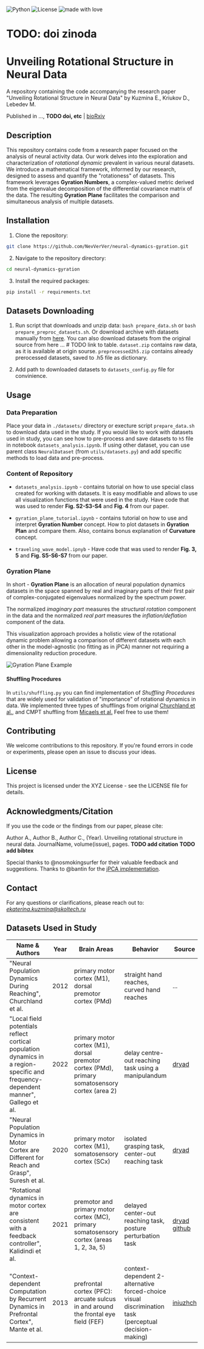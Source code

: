 ![Python](https://img.shields.io/badge/python-v3.9+-blue.svg)
![License](https://img.shields.io/badge/license-MIT-green.svg)
![made with love](https://img.shields.io/badge/made%20with%20%E2%9D%A4%EF%B8%8F-8A2BE2)
# TODO: doi zinoda

# Unveiling Rotational Structure in Neural Data

A repository containing the code accompanying the research paper "Unveiling Rotational Structure in Neural Data" by Kuzmina E., Kriukov D., Lebedev M.

Published in ..., **TODO doi, etc** | [bioRxiv](https://www.biorxiv.org/content/10.1101/2023.09.11.557230v1)

## Description

This repository contains code from a research paper focused on the analysis of neural activity data. Our work delves into the exploration and characterization of *rotational dynamic* prevalent in various neural datasets. We introduce a mathematical framework, informed by our research, designed to assess and quantify the "rotationess" of datasets. This framework leverages **Gyration Numbers**, a complex-valued metric derived from the eigenvalue decomposition of the differential covariance matrix of the data. The resulting **Gyration Plane** facilitates the comparison and simultaneous analysis of multiple datasets.

## Installation

1. Clone the repository:
```bash
git clone https://github.com/NevVerVer/neural-dynamics-gyration.git
```

2. Navigate to the repository directory:
```bash
cd neural-dynamics-gyration
```

3. Install the required packages:
```bash
pip install -r requirements.txt
```


## Datasets Downloading

1. Run script that downloads and unzip data: `bash prepare_data.sh` or `bash prepare_preproc_datasets.sh`. Or download archive with datasets manually from [here](https://drive.google.com/drive/folders/1AWO8XZpLBW1fkp5ylF6-w6J8gYcnnOkp?usp=sharing). You can also download datasets from the original source from here ... # TODO link to table.
`dataset.zip` contains raw data, as it is available at origin sourse. `preprocessed2h5.zip` contains already prerocessed datasets, saved to .h5 file as dictionary.
 
2. Add path to downloaded datasets to `datasets_config.py` file for convinience.

## Usage
### Data Preparation
Place your data in `./datasets/` directory or execture script `prepare_data.sh` to download data used in the study.
If you would like to work with datasets used in study, you can see how to pre-process and save datasets to `h5` file in notebook `datasets_analysis.ipynb`. If using other dataset, you can use parent class  `NeuralDataset` (from `utils/datasets.py`) and add specific methods to load data and pre-process.

### Content of Repository

- `datasets_analysis.ipynb` - contains tutorial on how to use special class created for working with datasets. It is easy modifiable and allows to use all visualization functions that were used in the study. Have code that was used to render **Fig. S2-S3-S4** and **Fig. 4** from our paper.

- `gyration_plane_tutorial.ipynb` - contains tutorial on how to use and interpret **Gyration Number** concept. How to plot datasets in **Gyration Plan** and compare them. Also, contains bonus explanation of **Curvature** concept.

- `traveling_wave_model.ipnyb` - Have code that was used to render **Fig. 3, 5** and **Fig. S5-S6-S7** from our paper.


### Gyration Plane

In short - **Gyration Plane** is an allocation of neural population dynamics datasets in the space spanned by real and imaginary parts of their first pair of complex-conjugated eigenvalues normalized by the spectrum power.

The normalized *imaginary part* measures the *structural rotation* component in the data and the normalized *real part* measures the *inflation/deflation* component of the data. 

This visualization approach provides a holistic view of the rotational dynamic problem allowing a comparison of different datasets with each other in the model-agnostic (no fitting as in jPCA) manner not requiring a dimensionality reduction procedure. 

![Gyration Plane Example](image/gif_for_README_80dpi.gif)


#### Shuffling Procedures
In `utils/shuffling.py` you can find implementation of *Shuffling Procedures* that are widely used for validation of "importance" of rotational dynamics in data.
We implemented three types of shufflings from original [Churchland et al.](https://doi.org/10.1038/nature11129), and CMPT shuffling from [Micaels et al.](https://doi.org/10.1371/journal.pcbi.1005175) Feel free to use them!


## Contributing
We welcome contributions to this repository. If you're found errors in code or experiments, please open an issue to discuss your ideas.

## License
This project is licensed under the XYZ License - see the LICENSE file for details.

## Acknowledgments/Citation
If you use the code or the findings from our paper, please cite:

Author A., Author B., Author C., (Year). Unveiling rotational structure in neural data. JournalName, volume(issue), pages.
**TODO add citation**
**TODO add bibtex**

Special thanks to @nosmokingsurfer for their valuable feedback and suggestions.
Thanks to @bantin for the [jPCA implementation](https://github.com/bantin/jPCA).

## Contact
For any questions or clarifications, please reach out to: *ekaterina.kuzmina@skoltech.ru*

## Datasets Used in Study
| Name & Authors                                                                                                                    | Year | Brain Areas                                                                                    | Behavior                                                                                              | Source                                                                                                                                                                                     | Original Paper                              |
|-----------------------------------------------------------------------------------------------------------------------------------|------|------------------------------------------------------------------------------------------------|-------------------------------------------------------------------------------------------------------|--------------------------------------------------------------------------------------------------------------------------------------------------------------------------------------------|---------------------------------------------|
| "Neural Population Dynamics During Reaching", Churchland et al.                                                                   | 2012 | primary motor cortex (M1), dorsal premotor cortex (PMd)                                        | straight hand reaches, curved hand reaches                                                            | ...                                                                                                                                                                                        | [link](https://doi.org/10.1038/nature11129) |
| "Local field potentials reflect cortical population dynamics in a region-specific and frequency-dependent manner", Gallego et al. | 2022 | primary motor cortex (M1), dorsal premotor cortex (PMd), primary somatosensory cortex (area 2) | delay centre-out reaching task using a manipulandum                                                   | [dryad](https://doi.org/10.5061/dryad.xd2547dkt)                                                                                                                                           | [link](https://doi.org/10.7554/eLife.73155) |
| "Neural Population Dynamics in Motor Cortex are Different for Reach and Grasp", Suresh et al.                                     | 2020 | primary motor cortex (M1), somatosensory cortex (SCx)                                          | isolated grasping task, center-out reaching task                                                      | [dryad](https://doi.org/10.5061/dryad.xsj3tx9cm)                                                                                                                                           | [link](https://doi.org/10.7554/eLife.58848) |
| "Rotational dynamics in motor cortex are consistent with a feedback controller", Kalidindi et al.                                 | 2021 | premotor and primary motor cortex (MC), primary somatosensory cortex (areas 1, 2, 3a, 5)       | delayed center-out reaching task, posture perturbation task                                           | [dryad](https://doi.org/10.5061/dryad.nk98sf7q7) [github](https://archive.softwareheritage.org/browse/revision/d61decd3cd750147ef098de1041326fd2be07ab2/?path=monkey_analysis/data_neural) | [link](https://doi.org/10.7554/eLife.67256) |
| "Context-dependent Computation by Recurrent Dynamics in Prefrontal Cortex", Mante et al.                                          | 2013 | prefrontal cortex (PFC): arcuate sulcus in and around the frontal eye field (FEF)              | context-dependent 2-alternative forced-choice visual discrimination task (perceptual decision-making) | [iniuzhch](https://www.ini.uzh.ch/en/research/groups/mante/data.html)                                                                                                                      | [link](https://doi.org/10.1038/nature12742) |